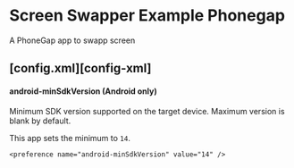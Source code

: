 # Screen Swapper Example Phonegap

A PhoneGap app to swapp screen

## [config.xml][config-xml]

#### android-minSdkVersion (Android only)

Minimum SDK version supported on the target device. Maximum version is blank by default.

This app sets the minimum to `14`.

    <preference name="android-minSdkVersion" value="14" />
